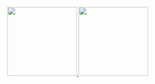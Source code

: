 <p align="left">
<a href="https://github.com/vzamanillo">
  <img height="160em" src="https://github-readme-stats-eight-theta.vercel.app/api?username=vzamanillo&show_icons=true&include_all_commits=true&count_private=true&hide_title=true"/>
  <img height="160em" src="https://github-readme-stats-eight-theta.vercel.app/api/top-langs/?username=vzamanillo&layout=compact&langs_count=10"/>
</a>
</p>

<!--
**vzamanillo/vzamanillo** is a ✨ _special_ ✨ repository because its `README.md` (this file) appears on your GitHub profile.

Here are some ideas to get you started:

- 🔭 I’m currently working on ...
- 🌱 I’m currently learning ...
- 👯 I’m looking to collaborate on ...
- 🤔 I’m looking for help with ...
- 💬 Ask me about ...
- 📫 How to reach me: ...
- 😄 Pronouns: ...
- ⚡ Fun fact: ...
-->

